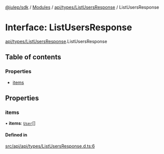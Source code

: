[@julep/sdk](../README.md) / [Modules](../modules.md) / [api/types/ListUsersResponse](../modules/api_types_ListUsersResponse.md) / ListUsersResponse

# Interface: ListUsersResponse

[api/types/ListUsersResponse](../modules/api_types_ListUsersResponse.md).ListUsersResponse

## Table of contents

### Properties

- [items](api_types_ListUsersResponse.ListUsersResponse.md#items)

## Properties

### items

• **items**: [`User`](api_types_User.User.md)[]

#### Defined in

[src/api/api/types/ListUsersResponse.d.ts:6](https://github.com/julep-ai/samantha-monorepo/blob/9aefd53/sdks/js/src/api/api/types/ListUsersResponse.d.ts#L6)

